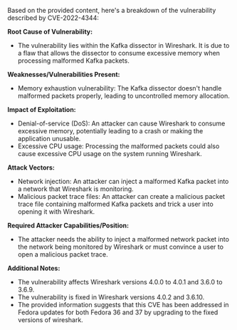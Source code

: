 Based on the provided content, here's a breakdown of the vulnerability described by CVE-2022-4344:

**Root Cause of Vulnerability:**
- The vulnerability lies within the Kafka dissector in Wireshark. It is due to a flaw that allows the dissector to consume excessive memory when processing malformed Kafka packets.

**Weaknesses/Vulnerabilities Present:**
- Memory exhaustion vulnerability: The Kafka dissector doesn't handle malformed packets properly, leading to uncontrolled memory allocation.

**Impact of Exploitation:**
- Denial-of-service (DoS): An attacker can cause Wireshark to consume excessive memory, potentially leading to a crash or making the application unusable.
- Excessive CPU usage: Processing the malformed packets could also cause excessive CPU usage on the system running Wireshark.

**Attack Vectors:**
- Network injection: An attacker can inject a malformed Kafka packet into a network that Wireshark is monitoring.
- Malicious packet trace files: An attacker can create a malicious packet trace file containing malformed Kafka packets and trick a user into opening it with Wireshark.

**Required Attacker Capabilities/Position:**
- The attacker needs the ability to inject a malformed network packet into the network being monitored by Wireshark or must convince a user to open a malicious packet trace.

**Additional Notes:**
- The vulnerability affects Wireshark versions 4.0.0 to 4.0.1 and 3.6.0 to 3.6.9.
- The vulnerability is fixed in Wireshark versions 4.0.2 and 3.6.10.
- The provided information suggests that this CVE has been addressed in Fedora updates for both Fedora 36 and 37 by upgrading to the fixed versions of wireshark.